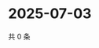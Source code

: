 # 2025-07-03

共 0 条

<!-- BEGIN ZHIHUQUESTIONS -->
<!-- 最后更新时间 Thu Jul 03 2025 04:12:18 GMT+0800 (China Standard Time) -->

<!-- END ZHIHUQUESTIONS -->
